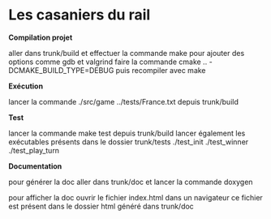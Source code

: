 Les casaniers du rail
=====================

**Compilation projet**

aller dans trunk/build et effectuer la commande make
pour ajouter des options comme gdb et valgrind faire la commande cmake .. -DCMAKE_BUILD_TYPE=DEBUG puis recompiler avec make

**Exécution**

lancer la commande ./src/game ../tests/France.txt depuis trunk/build

**Test**

lancer la commande make test depuis trunk/build
lancer également les exécutables présents dans le dossier trunk/tests
./test_init
./test_winner
./test_play_turn

**Documentation**

pour générer la doc aller dans trunk/doc et lancer la commande doxygen

pour afficher la doc ouvrir le fichier index.html dans un navigateur
ce fichier est présent dans le dossier html généré dans trunk/doc  
